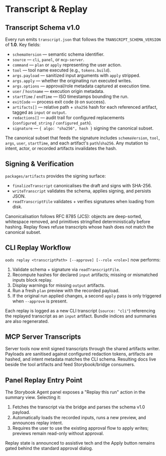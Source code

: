 # Transcript & Replay

## Transcript Schema v1.0

Every run emits `transcript.json` that follows the `TRANSCRIPT_SCHEMA_VERSION` of **1.0**. Key fields:

- `schemaVersion` — semantic schema identifier.
- `source` — `cli`, `panel`, or `mcp-server`.
- `command` — `plan` or `apply` representing the user action.
- `tool` — tool name executed (e.g., `tokens.build`).
- `args.payload` — sanitized input arguments with `apply` stripped.
- `args.apply` — whether the originating run executed writes.
- `args.options` — approval/role metadata captured at execution time.
- `user` / `hostname` — execution origin metadata.
- `startTime` / `endTime` — ISO timestamps bounding the run.
- `exitCode` — process exit code (`0` on success).
- `artifacts[]` — relative path + `sha256` hash for each referenced artifact, tagged as `input` or `output`.
- `redactions[]` — audit trail for configured replacements (`configured_string` / `configured_path`).
- `signature` — `{ algo: "sha256", hash }` signing the canonical subset.

The canonical subset that feeds the signature includes `schemaVersion`, `tool`, `args`, `user`, `startTime`, and each artifact's `path`/`sha256`. Any mutation to intent, actor, or recorded artifacts invalidates the hash.

## Signing & Verification

`packages/artifacts` provides the signing surface:

- `finalizeTranscript` canonicalises the draft and signs with SHA-256.
- `writeTranscript` validates the schema, applies signing, and persists JSON.
- `readTranscriptFile` validates + verifies signatures when loading from disk.

Canonicalisation follows RFC 8785 (JCS): objects are deep-sorted, whitespace removed, and primitives stringified deterministically before hashing. Replay flows refuse transcripts whose hash does not match the canonical subset.

## CLI Replay Workflow

`oods replay <transcriptPath> [--approve] [--role <role>]` now performs:

1. Validate schema + signature via `readTranscriptFile`.
2. Recompute hashes for declared `input` artifacts; missing or mismatched inputs block replay.
3. Display warnings for missing `output` artifacts.
4. Run a fresh `plan` preview with the recorded payload.
5. If the original run applied changes, a second `apply` pass is only triggered when `--approve` is present.

Each replay is logged as a new CLI transcript (`source: "cli"`) referencing the replayed transcript as an `input` artifact. Bundle indices and summaries are also regenerated.

## MCP Server Transcripts

Server tools now emit signed transcripts through the shared artifacts writer. Payloads are sanitised against configured redaction tokens, artifacts are hashed, and intent metadata matches the CLI schema. Resulting docs live beside the tool artifacts and feed Storybook/bridge consumers.

## Panel Replay Entry Point

The Storybook Agent panel exposes a "Replay this run" action in the summary view. Selecting it:

1. Fetches the transcript via the bridge and parses the schema v1.0 payload.
2. Automatically loads the recorded inputs, runs a new preview, and announces replay intent.
3. Requires the user to use the existing approval flow to apply writes; previews remain read-only without approval.

Replay state is announced to assistive tech and the Apply button remains gated behind the standard approval dialog.
